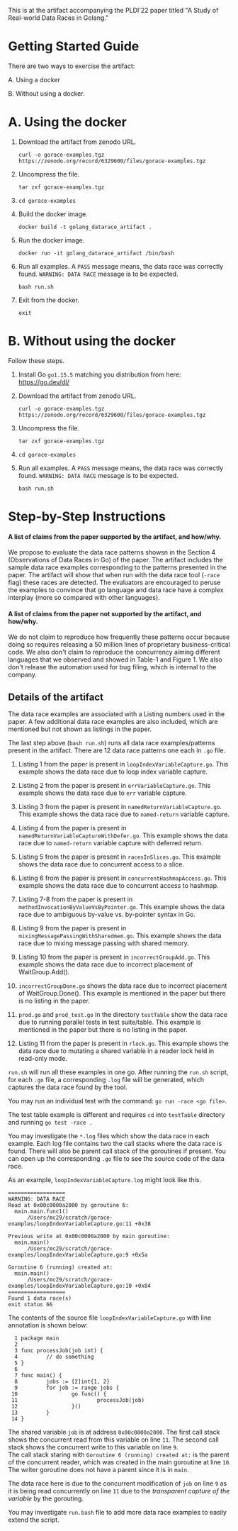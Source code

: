 
This is at the artifact accompanying the PLDI'22 paper titled "A Study of Real-world Data Races in Golang."

#  Getting Started Guide

There are two ways to exercise the artifact: 

A. Using a docker

B. Without using a docker.

# A. Using the docker
1. Download the artifact from zenodo URL.

   `curl -o gorace-examples.tgz https://zenodo.org/record/6329600/files/gorace-examples.tgz`
2. Uncompress the file.
  
   `tar zxf gorace-examples.tgz`
3. `cd gorace-examples`
4. Build the docker image.
    
    `docker build -t golang_datarace_artifact .` 
5. Run the docker image.
  
   `docker run -it golang_datarace_artifact /bin/bash`
6. Run all examples. A `PASS` message means, the data race was correctly found. `WARNING: DATA RACE` message is to be expected.
   
   `bash run.sh`
7. Exit from the docker.
  
   `exit`

# B. Without using the docker
Follow these steps.
1. Install Go `go1.15.5` matching you distribution from here: https://go.dev/dl/
2. Download the artifact from zenodo URL.
  
   `curl -o gorace-examples.tgz https://zenodo.org/record/6329600/files/gorace-examples.tgz`
3. Uncompress the file.
  
   `tar zxf gorace-examples.tgz`
4. `cd gorace-examples`
5. Run all examples. A `PASS` message means, the data race was correctly found. `WARNING: DATA RACE` message is to be expected.
  
   `bash run.sh`


# Step-by-Step Instructions 
#### A list of claims from the paper supported by the artifact, and how/why.

We propose to evaluate the data race patterns showsn in the Section 4 (Observations of Data Races in Go) of the paper.
The artifact includes the sample data race examples corresponding to the patterns presented in the paper. The artifact will show that when run with the data race tool (`-race` flag) these races are detected. The evaluators are encouraged to peruse the examples to convince that go language and data race have a complex interplay (more so compared with other languages). 

#### A list of claims from the paper not supported by the artifact, and how/why.

We do not claim to reproduce how frequently these patterns occur because doing so requires releasing a 50 million lines of proprietary business-critical code. We also don't claim to reproduce the concurrency aiming different languages that we observed and showed in Table-1 and Figure 1. We also don't release the automation used for bug filing, which is internal to the company.

## Details of the artifact
The data race examples are associated with a Listing numbers used in the paper. A few additional data race examples are also included, which are mentioned but not shown as listings in the paper.

The last step above (`bash run.sh`) runs all data race examples/patterns present in the artifact.
There are 12 data race patterns one each in `.go` file. 

1. Listing 1 from the paper is present in `loopIndexVariableCapture.go`. This example shows the data race due to loop index variable capture.

2. Listing 2 from the paper is present in `errVariableCapture.go`. This example shows the data race due to `err` variable capture.

3. Listing 3 from the paper is present in `namedReturnVariableCapture.go`. This example shows the data race due to `named-return` variable capture.

4. Listing 4 from the paper is present in `namedReturnVariableCaptureWithDefer.go`. This example shows the data race due to `named-return` variable capture with deferred return.

5. Listing 5 from the paper is present in `racesInSlices.go`. This example shows the data race due to concurrent access to a slice.

6. Listing 6 from the paper is present in `concurrentHashmapAccess.go`. This example shows the data race due to concurrent access to hashmap.

7. Listing 7-8 from the paper is present in `methodInvocationByValueVsByPointer.go`. This example shows the data race due to ambiguous by-value vs. by-pointer syntax in Go.

8. Listing 9 from the paper is present in `mixingMessagePassingWithSharedmem.go`. This example shows the data race due to mixing message passing with shared memory.

9. Listing 10 from the paper is present in `incorrectGroupAdd.go`. This example shows the data race due to incorrect placement of WaitGroup.Add().

10. `incorrectGroupDone.go` shows the data race due to incorrect placement of WaitGroup.Done(). This example is mentioned in the paper but there is no listing in the paper.

11. `prod.go` and `prod_test.go` in the directory `testTable` show the data race due to running parallel tests in test suite/table. This example is mentioned in the paper but there is no listing in the paper.

12. Listing 11 from the paper is present in `rlock.go`. This example shows the data race due to mutating a shared variable in a reader lock held in read-only mode.


`run.sh` will run all these examples in one go. After running the `run.sh` script, for each `.go` file, a corresponding `.log` file will be generated, which captures the data race found by the tool. 

You may run an individual test with the command: `go run -race <go file>`.

The test table example is different and requires `cd` into `testTable` directory and running `go test -race .`

You may investigate the `*.log` files which show the  data race in each example. Each log file contains two the call stacks where the data race is found. There will also be parent call stack of the goroutines if present.
You can open up the corresponding `.go` file to see the source code of the data race.

As an example, `loopIndexVariableCapture.log` might look like this.
```
==================
WARNING: DATA RACE
Read at 0x00c0000a2000 by goroutine 6:
  main.main.func1()
      /Users/mc29/scratch/gorace-examples/loopIndexVariableCapture.go:11 +0x38

Previous write at 0x00c0000a2000 by main goroutine:
  main.main()
      /Users/mc29/scratch/gorace-examples/loopIndexVariableCapture.go:9 +0x5a

Goroutine 6 (running) created at:
  main.main()
      /Users/mc29/scratch/gorace-examples/loopIndexVariableCapture.go:10 +0x84
==================
Found 1 data race(s)
exit status 66
```
The contents of the source file `loopIndexVariableCapture.go` with line annotation is shown below:
```
  1 package main
  2 
  3 func processJob(job int) {
  4         // do something
  5 }
  6 
  7 func main() {
  8         jobs := [2]int{1, 2}
  9         for job := range jobs {
 10                 go func() {
 11                         processJob(job)
 12                 }()
 13         }
 14 }
```
The shared variable `job` is at address `0x00c0000a2000`.
The first call stack shows the concurrent read from this variable on line `11`. The second call stack shows the concurrent write to this variable on line `9`.  
The call stack staring with `Goroutine 6 (running) created at:` is the parent of the concurrent reader, which was created in the main goroutine at line `10`. The writer goroutine does not have a parent since it is in `main`.

The data race here is due to the concurrent modification of `job` on line `9` as it is being read concurrently on line `11` due to the *transparent capture of the variable* by the gorouting.

You may investigate `run.bash` file to add more data race examples to easily extend the script.



